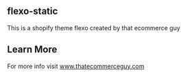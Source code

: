 ## flexo-static

This is a shopify theme flexo created by that ecommerce guy


## Learn More

For more info visit www.thatecommerceguy.com



